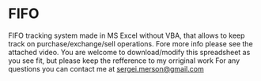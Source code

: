 # FIFO
FIFO tracking system made in MS Excel without VBA, that allows to keep track on purchase/exchange/sell operations.
Fore more info please see the attached video.
You are welcome to download/modify this spreadsheet as you see fit, but please keep the refference to my orriginal work
For any questions you can contact me at sergei.merson@gmail.com
